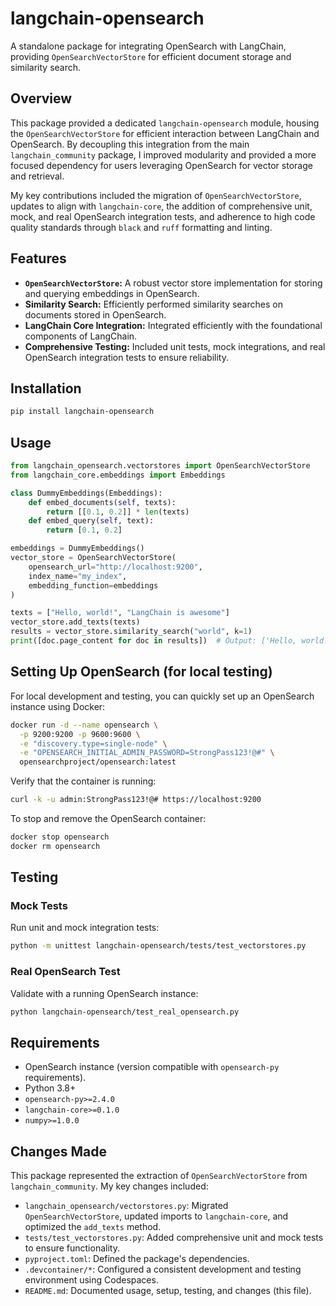 # langchain-opensearch

A standalone package for integrating OpenSearch with LangChain, providing `OpenSearchVectorStore` for efficient document storage and similarity search.

## Overview

This package provided a dedicated `langchain-opensearch` module, housing the `OpenSearchVectorStore` for efficient interaction between LangChain and OpenSearch. By decoupling this integration from the main `langchain_community` package, I improved modularity and provided a more focused dependency for users leveraging OpenSearch for vector storage and retrieval.

My key contributions included the migration of `OpenSearchVectorStore`, updates to align with `langchain-core`, the addition of comprehensive unit, mock, and real OpenSearch integration tests, and adherence to high code quality standards through `black` and `ruff` formatting and linting.

## Features

- **`OpenSearchVectorStore`:** A robust vector store implementation for storing and querying embeddings in OpenSearch.
- **Similarity Search:** Efficiently performed similarity searches on documents stored in OpenSearch.
- **LangChain Core Integration:** Integrated efficiently with the foundational components of LangChain.
- **Comprehensive Testing:** Included unit tests, mock integrations, and real OpenSearch integration tests to ensure reliability.

## Installation

```bash
pip install langchain-opensearch
```

## Usage

```python
from langchain_opensearch.vectorstores import OpenSearchVectorStore
from langchain_core.embeddings import Embeddings

class DummyEmbeddings(Embeddings):
    def embed_documents(self, texts):
        return [[0.1, 0.2]] * len(texts)
    def embed_query(self, text):
        return [0.1, 0.2]

embeddings = DummyEmbeddings()
vector_store = OpenSearchVectorStore(
    opensearch_url="http://localhost:9200",
    index_name="my_index",
    embedding_function=embeddings
)

texts = ["Hello, world!", "LangChain is awesome"]
vector_store.add_texts(texts)
results = vector_store.similarity_search("world", k=1)
print([doc.page_content for doc in results])  # Output: ['Hello, world!']
```

## Setting Up OpenSearch (for local testing)

For local development and testing, you can quickly set up an OpenSearch instance using Docker:

```bash
docker run -d --name opensearch \
  -p 9200:9200 -p 9600:9600 \
  -e "discovery.type=single-node" \
  -e "OPENSEARCH_INITIAL_ADMIN_PASSWORD=StrongPass123!@#" \
  opensearchproject/opensearch:latest
```

Verify that the container is running:

```bash
curl -k -u admin:StrongPass123!@# https://localhost:9200
```

To stop and remove the OpenSearch container:

```bash
docker stop opensearch
docker rm opensearch
```

## Testing

### Mock Tests

Run unit and mock integration tests:

```bash
python -m unittest langchain-opensearch/tests/test_vectorstores.py
```

### Real OpenSearch Test

Validate with a running OpenSearch instance:

```bash
python langchain-opensearch/test_real_opensearch.py
```

## Requirements

- OpenSearch instance (version compatible with `opensearch-py` requirements).
- Python 3.8+
- `opensearch-py>=2.4.0`
- `langchain-core>=0.1.0`
- `numpy>=1.0.0`

## Changes Made

This package represented the extraction of `OpenSearchVectorStore` from `langchain_community`. My key changes included:

- `langchain_opensearch/vectorstores.py`: Migrated `OpenSearchVectorStore`, updated imports to `langchain-core`, and optimized the `add_texts` method.
- `tests/test_vectorstores.py`: Added comprehensive unit and mock tests to ensure functionality.
- `pyproject.toml`: Defined the package's dependencies.
- `.devcontainer/*`: Configured a consistent development and testing environment using Codespaces.
- `README.md`: Documented usage, setup, testing, and changes (this file).